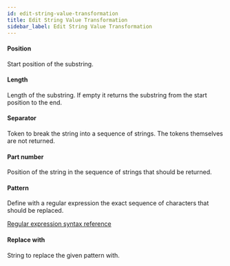 ```yaml
---
id: edit-string-value-transformation
title: Edit String Value Transformation
sidebar_label: Edit String Value Transformation
---
```

#### Position
Start position of the substring.

#### Length
Length of the substring.
If empty it returns the substring from the start position to the end. 

#### Separator
Token to break the string into a sequence of strings. The tokens themselves are not returned.

#### Part number
Position of the string in the sequence of strings that should be returned.

#### Pattern
Define with a regular expression the exact sequence of characters that should be replaced.

<a href=http://www.regular-expressions.info/reference.html target="_blank">Regular expression syntax reference</a>

#### Replace with
String to replace the given pattern with.

